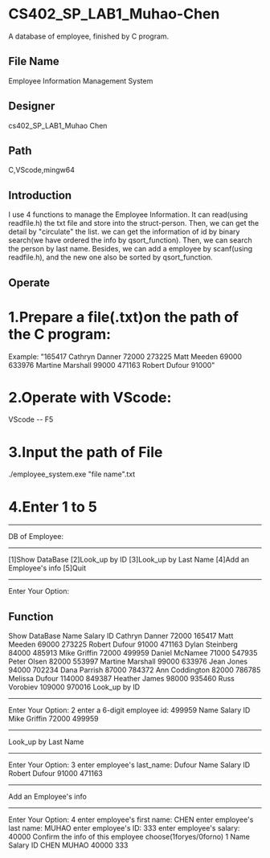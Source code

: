 # CS402_SP_LAB1_Muhao-Chen
A database of employee, finished by C program.
## File Name ##
Employee Information Management System
## Designer #####
cs402_SP_LAB1_Muhao Chen
## Path #####
C,VScode,mingw64
## Introduction #####
I use 4 functions to manage the Employee Information. It can read(using readfile.h) the txt file and store into the struct-person. Then, we can get the detail by "circulate" the list. we can get the information of id by binary search(we have ordered the info by qsort_function). Then, we can search the person by last name. Besides, we can add a employee by scanf(using readfile.h), and the new one also be sorted by qsort_function.
## Operate #####
# 1.Prepare a file(.txt)on the path of the C program:
Example:
"165417 Cathryn Danner 72000
273225 Matt Meeden 69000
633976 Martine Marshall 99000
471163 Robert Dufour 91000"
# 2.Operate with VScode:
VScode -- F5
# 3.Input the path of File
./employee_system.exe "file name".txt
# 4.Enter 1 to 5
*************************
DB of Employee:
*************************
[1]Show DataBase
[2]Look_up by ID
[3]Look_up by Last Name
[4]Add an Employee's info 
[5]Quit
*************************
Enter Your Option:
## Function #####
Show DataBase
Name                       Salary    ID
Cathryn    Danner          72000     165417
Matt       Meeden          69000     273225
Robert     Dufour          91000     471163
Dylan      Steinberg       84000     485913
Mike       Griffin         72000     499959
Daniel     McNamee         71000     547935
Peter      Olsen           82000     553997
Martine    Marshall        99000     633976
Jean       Jones           94000     702234
Dana       Parrish         87000     784372
Ann        Coddington      82000     786785
Melissa    Dufour         114000     849387
Heather    James           98000     935460
Russ       Vorobiev       109000     970016
Look_up by ID
*************************
Enter Your Option:
2
enter a 6-digit employee id: 
499959
Name                       Salary    ID
Mike       Griffin         72000     499959
*************************
Look_up by Last Name
*************************
Enter Your Option:
3
enter employee's last_name: 
Dufour
Name                       Salary    ID
Robert     Dufour          91000     471163
*************************
Add an Employee's info 
*************************
Enter Your Option:
4
enter employee's first name: 
CHEN
enter employee's last name: 
MUHAO
enter employee's ID: 
333
enter employee's salary: 
40000
Confirm the info of this employee 
choose(1foryes/0forno)
1
Name                       Salary    ID
CHEN       MUHAO           40000        333
